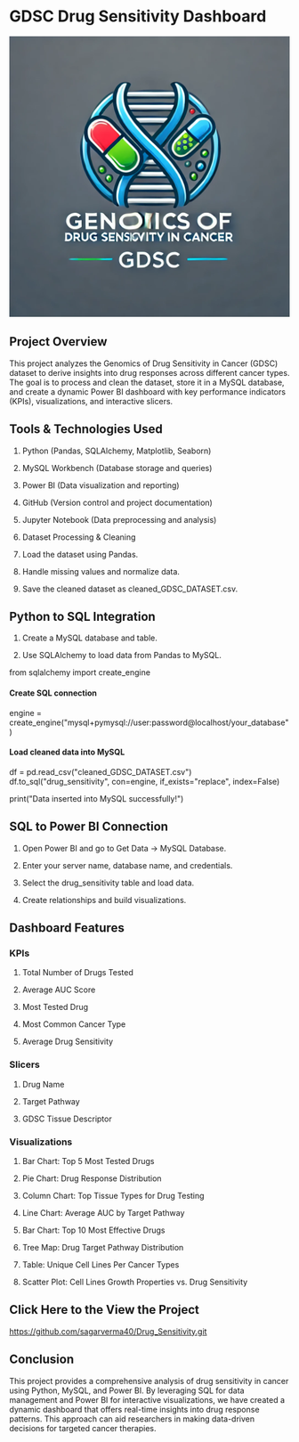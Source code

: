 # GDSC Drug Sensitivity Dashboard
![image alt](https://github.com/sagarverma40/Drug_Sensitivity/blob/main/Logo.jpg)
## Project Overview

This project analyzes the Genomics of Drug Sensitivity in Cancer (GDSC) dataset to derive insights into drug responses across different cancer types. The goal is to process and clean the dataset, store it in a MySQL database, and create a dynamic Power BI dashboard with key performance indicators (KPIs), visualizations, and interactive slicers.

## Tools & Technologies Used

1. Python (Pandas, SQLAlchemy, Matplotlib, Seaborn)

2. MySQL Workbench (Database storage and queries)

3. Power BI (Data visualization and reporting)

4. GitHub (Version control and project documentation)

5. Jupyter Notebook (Data preprocessing and analysis)

6. Dataset Processing & Cleaning

7. Load the dataset using Pandas.

8. Handle missing values and normalize data.

9. Save the cleaned dataset as cleaned_GDSC_DATASET.csv.

## Python to SQL Integration

1. Create a MySQL database and table.

2. Use SQLAlchemy to load data from Pandas to MySQL.

from sqlalchemy import create_engine

#### Create SQL connection
engine = create_engine("mysql+pymysql://user:password@localhost/your_database")

#### Load cleaned data into MySQL
df = pd.read_csv("cleaned_GDSC_DATASET.csv")
df.to_sql("drug_sensitivity", con=engine, if_exists="replace", index=False)

print("Data inserted into MySQL successfully!")

## SQL to Power BI Connection

1. Open Power BI and go to Get Data → MySQL Database.

2. Enter your server name, database name, and credentials.

3. Select the drug_sensitivity table and load data.

4. Create relationships and build visualizations.

## Dashboard Features

### KPIs

1. Total Number of Drugs Tested

2. Average AUC Score

3. Most Tested Drug

4. Most Common Cancer Type

5. Average Drug Sensitivity

### Slicers

1. Drug Name

2. Target Pathway

3. GDSC Tissue Descriptor

### Visualizations

1. Bar Chart: Top 5 Most Tested Drugs

2. Pie Chart: Drug Response Distribution

3. Column Chart: Top Tissue Types for Drug Testing

4. Line Chart: Average AUC by Target Pathway

5. Bar Chart: Top 10 Most Effective Drugs

6. Tree Map: Drug Target Pathway Distribution

7. Table: Unique Cell Lines Per Cancer Types

8. Scatter Plot: Cell Lines Growth Properties vs. Drug Sensitivity

## Click Here to the View the Project 
https://github.com/sagarverma40/Drug_Sensitivity.git

## Conclusion

This project provides a comprehensive analysis of drug sensitivity in cancer using Python, MySQL, and Power BI. By leveraging SQL for data management and Power BI for interactive visualizations, we have created a dynamic dashboard that offers real-time insights into drug response patterns. This approach can aid researchers in making data-driven decisions for targeted cancer therapies.

